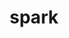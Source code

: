 ---
layout : default
title : spark
nav_order : 5
has_children : true
permalink : /docs/DE/spark
parent : 데이터 엔지니어
---